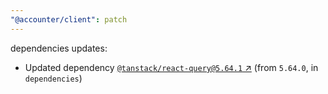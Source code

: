 ```yaml
---
"@accounter/client": patch
---
```

dependencies updates:
  - Updated dependency [`@tanstack/react-query@5.64.1` ↗︎](https://www.npmjs.com/package/@tanstack/react-query/v/5.64.1) (from `5.64.0`, in `dependencies`)
